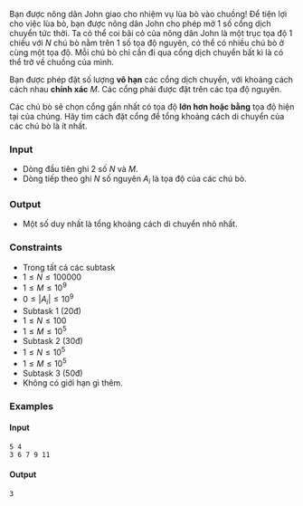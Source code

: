 Bạn được nông dân John giao cho nhiệm vụ lùa bò vào chuồng! Để tiện lợi cho việc
lùa bò, bạn được nông dân John cho phép mở 1 số cổng dịch chuyển tức thời. Ta có
thể coi bãi cỏ của nông dân John là một trục tọa độ 1 chiều với $N$ chú bò nằm
trên 1 số tọa độ nguyên, có thể có nhiều chú bò ở cùng một tọa độ. Mỗi chú bò chỉ
cần đi qua cổng dịch chuyển bất kì là có thể trở về chuồng của mình.

Bạn được phép đặt số lượng **vô hạn** các cổng dịch chuyển, với khoảng cách
cách nhau **chính xác** $M$. Các cổng phải được đặt trên các tọa độ nguyên.

Các chú bò sẽ chọn cổng gần nhất có tọa độ **lớn hơn hoặc bằng** tọa độ hiện
tại của chúng. Hãy tìm cách đặt cổng để tổng khoảng cách di chuyển của các chú bò
là ít nhất.

### Input
 - Dòng đầu tiên ghi 2 số $N$ và $M$.
 - Dòng tiếp theo ghi $N$ số nguyên $A_i$ là tọa độ của các chú bò.

### Output
 - Một số duy nhất là tổng khoảng cách di chuyển nhỏ nhất.

### Constraints
 - Trong tất cả các subtask
  - $1 \le N \le 100000$
  - $1 \le M \le 10^9$
  - $0 \le |A_i| \le 10^9$
 - Subtask 1 (20đ)
  - $1 \le N \le 100$
  - $1 \le M \le 10^5$
 - Subtask 2 (30đ)
  - $1 \le N \le 10^5$
  - $1 \le M \le 10^5$
 - Subtask 3 (50đ)
  - Không có giới hạn gì thêm.

### Examples

#### Input
```
5 4
3 6 7 9 11
```

#### Output
```
3
```